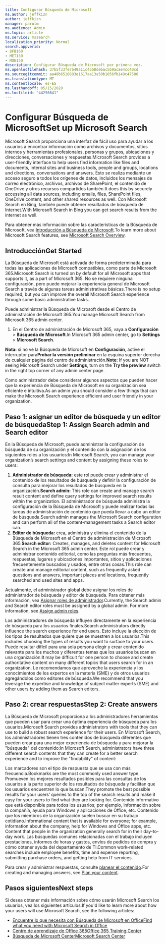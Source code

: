 ```yaml
---
title: Configurar Búsqueda de Microsoft
ms.author: jeffkizn
author: jeffkizn
manager: parulm
ms.audience: Admin
ms.topic: article
ms.service: mssearch
localization_priority: Normal
search.appverid:
- BFB160
- MET150
- MOE150
description: Configurar Búsqueda de Microsoft por primera vez.
ms.openlocfilehash: 37b5f33fe7b49a11c4558debac5b9acae4cc40cd
ms.sourcegitcommit: aa48b6510883e1617aa13a50b1056fb149c47586
ms.translationtype: MT
ms.contentlocale: es-ES
ms.lasthandoff: 05/15/2020
ms.locfileid: "44256641"
---
```

# <a name="set-up-microsoft-search"></a><span data-ttu-id="c7d4d-103">Configurar Búsqueda de Microsoft</span><span class="sxs-lookup"><span data-stu-id="c7d4d-103">Set up Microsoft Search</span></span>

<span data-ttu-id="c7d4d-104">Microsoft Search proporciona una interfaz de fácil uso para ayudar a los usuarios a encontrar información como archivos y documentos, sitios internos y herramientas profesionales, personas y grupos, ubicaciones y direcciones, conversaciones y respuestas.</span><span class="sxs-lookup"><span data-stu-id="c7d4d-104">Microsoft Search provides a user-friendly interface to help users find information like files and documents, internal sites and business tools, people and groups, locations and directions, conversations and answers.</span></span> <span data-ttu-id="c7d4d-105">Esto se realiza mediante un acceso seguro a todos los orígenes de datos, incluidos los mensajes de correo electrónico, archivos, archivos de SharePoint, el contenido de OneDrive y otros recursos compartidos también.</span><span class="sxs-lookup"><span data-stu-id="c7d4d-105">It does this by securely accessing all data sources, including emails, files, SharePoint files, OneDrive content, and other shared resources as well.</span></span> <span data-ttu-id="c7d4d-106">Con Microsoft Search en Bing, también puede obtener resultados de búsqueda de Internet.</span><span class="sxs-lookup"><span data-stu-id="c7d4d-106">With Microsoft Search in Bing you can get search results from the internet as well.</span></span>

<span data-ttu-id="c7d4d-107">Para obtener más información sobre las características de la Búsqueda de Microsoft, vea [Introducción a Búsqueda de Microsoft](overview-microsoft-search.md).</span><span class="sxs-lookup"><span data-stu-id="c7d4d-107">To learn more about Microsoft Search features, see [Microsoft Search Overview](overview-microsoft-search.md).</span></span>

## <a name="get-started"></a><span data-ttu-id="c7d4d-108">Introducción</span><span class="sxs-lookup"><span data-stu-id="c7d4d-108">Get Started</span></span>

<span data-ttu-id="c7d4d-109">La Búsqueda de Microsoft está activada de forma predeterminada para todas las aplicaciones de Microsoft compatibles, como parte de Microsoft 365.</span><span class="sxs-lookup"><span data-stu-id="c7d4d-109">Microsoft Search is turned on by default for all Microsoft apps that supports it, as a part of Microsoft 365.</span></span> <span data-ttu-id="c7d4d-110">No se requiere ninguna configuración, pero puede mejorar la experiencia general de Microsoft Search a través de algunas tareas administrativas básicas.</span><span class="sxs-lookup"><span data-stu-id="c7d4d-110">There is no setup required, but you can improve the overall Microsoft Search experience through some basic administrative tasks.</span></span>

<span data-ttu-id="c7d4d-111">Puede administrar la Búsqueda de Microsoft desde el Centro de administración de Microsoft 365.</span><span class="sxs-lookup"><span data-stu-id="c7d4d-111">You manage Microsoft Search from Microsoft 365 admin center.</span></span>

1. <span data-ttu-id="c7d4d-112">En el Centro de administración de Microsoft 365, vaya a **Configuración** > **Búsqueda de Microsoft**.</span><span class="sxs-lookup"><span data-stu-id="c7d4d-112">In Microsoft 365 admin center, go to **Settings** > **Microsoft Search**.</span></span>

<span data-ttu-id="c7d4d-113">**Nota:** si no ve la Búsqueda de Microsoft en **Configuración**, active el interruptor para**Probar la versión preliminar** en la esquina superior derecha de cualquier página del centro de administración.</span><span class="sxs-lookup"><span data-stu-id="c7d4d-113">**Note:** If you are NOT seeing Microsoft Search under **Settings**, turn on the **Try the preview** switch in the right top corner of any admin center page.</span></span>

<span data-ttu-id="c7d4d-114">Como administrador debe considerar algunos aspectos que pueden hacer que la experiencia de Búsqueda de Microsoft en su organización sea eficiente e intuitiva.</span><span class="sxs-lookup"><span data-stu-id="c7d4d-114">As an admin you should consider a few things that can make the Microsoft Search experience efficient and user friendly in your organization.</span></span>

## <a name="step-1-assign-search-admin-and-search-editor"></a><span data-ttu-id="c7d4d-115">Paso 1: asignar un editor de búsqueda y un editor de búsqueda</span><span class="sxs-lookup"><span data-stu-id="c7d4d-115">Step 1: Assign Search admin and Search editor</span></span>

<span data-ttu-id="c7d4d-116">En la Búsqueda de Microsoft, puede administrar la configuración de búsqueda de su organización y el contenido con la asignación de los siguientes roles a los usuarios:</span><span class="sxs-lookup"><span data-stu-id="c7d4d-116">In Microsoft Search, you can manage your organization’s search settings and content by assigning these roles to users:</span></span>

1. <span data-ttu-id="c7d4d-117">**Administrador de búsqueda:** este rol puede crear y administrar el contenido de los resultados de búsqueda y definir la configuración de consulta para mejorar los resultados de búsqueda en la organización.</span><span class="sxs-lookup"><span data-stu-id="c7d4d-117">**Search admin:** This role can create and manage search result content and define query settings for improved search results within the organization.</span></span> <span data-ttu-id="c7d4d-118">El administrador de búsqueda administra la configuración de la Búsqueda de Microsoft y puede realizar todas las tareas de administración de contenido que pueda llevar a cabo un editor de búsqueda.</span><span class="sxs-lookup"><span data-stu-id="c7d4d-118">Search admin manages the Microsoft Search configuration and can perform all of the content-management tasks a Search editor can.</span></span>
2. <span data-ttu-id="c7d4d-119">**Editor de búsqueda:** crea, administra y elimina el contenido de la Búsqueda de Microsoft en el Centro de administración de Microsoft 365.</span><span class="sxs-lookup"><span data-stu-id="c7d4d-119">**Search editor:** Creates, manages, and deletes content for Microsoft Search in the Microsoft 365 admin center.</span></span> <span data-ttu-id="c7d4d-120">Este rol puede crear y administrar contenido editorial, como las preguntas más frecuentes, respuestas, lugares y ubicaciones importantes, sitios y aplicaciones frecuentemente buscados y usados, entre otras cosas.</span><span class="sxs-lookup"><span data-stu-id="c7d4d-120">This role can create and manage editorial content, such as frequently asked questions and answers, important places and locations, frequently searched and used sites and apps.</span></span>

<span data-ttu-id="c7d4d-121">Actualmente, el administrador global debe asignar los roles de administrador de búsqueda y editor de búsqueda. Para obtener más información, vea [Asignar roles de administrador](https://docs.microsoft.com/office365/admin/add-users/assign-admin-roles?view=o365-worldwide).</span><span class="sxs-lookup"><span data-stu-id="c7d4d-121">Currently, the Search admin and Search editor roles must be assigned by a global admin. For more information, see [Assign admin roles](https://docs.microsoft.com/office365/admin/add-users/assign-admin-roles?view=o365-worldwide).</span></span>

<span data-ttu-id="c7d4d-122">Los administradores de búsqueda influyen directamente en la experiencia de búsqueda para los usuarios finales.</span><span class="sxs-lookup"><span data-stu-id="c7d4d-122">Search administrators directly influence the search experience for end users.</span></span> <span data-ttu-id="c7d4d-123">Esto incluye la elección de los tipos de resultados que quiere que se muestren a los usuarios.</span><span class="sxs-lookup"><span data-stu-id="c7d4d-123">This includes choosing the types of results you want to surface to your users.</span></span> <span data-ttu-id="c7d4d-124">Puede resultar difícil para una sola persona elegir y crear contenido relevante para los muchos y diferentes temas que los usuarios buscan en una organización.</span><span class="sxs-lookup"><span data-stu-id="c7d4d-124">It may be difficult for one person to choose and create authoritative content on many different topics that users search for in an organization.</span></span> <span data-ttu-id="c7d4d-125">Le recomendamos que aproveche la experiencia y los conocimientos de los expertos en la materia (SME) y de otros usuarios agregándolos como editores de búsqueda.</span><span class="sxs-lookup"><span data-stu-id="c7d4d-125">We recommend that you leverage the expertise and knowledge of subject matter experts (SME) and other users by adding them as Search editors.</span></span>

## <a name="step-2-create-answers"></a><span data-ttu-id="c7d4d-126">Paso 2: crear respuestas</span><span class="sxs-lookup"><span data-stu-id="c7d4d-126">Step 2: Create answers</span></span>

<span data-ttu-id="c7d4d-127">La Búsqueda de Microsoft proporciona a los administradores herramientas que pueden usar para crear una óptima experiencia de búsqueda para los usuarios.</span><span class="sxs-lookup"><span data-stu-id="c7d4d-127">Microsoft Search provides administrators with tools that they can use to build a robust search experience for their users.</span></span> <span data-ttu-id="c7d4d-128">En Microsoft Search, los administradores tienen tres contenidos de búsqueda diferentes que pueden crear para una mejor experiencia de búsqueda y para mejorar la "búsqueda" del contenido:</span><span class="sxs-lookup"><span data-stu-id="c7d4d-128">In Microsoft Search, administrators have three different search contents that they can create for a better search experience and to improve the "findability" of content:</span></span>

<span data-ttu-id="c7d4d-129">Los marcadores son el tipo de respuesta que se usa con más frecuencia.</span><span class="sxs-lookup"><span data-stu-id="c7d4d-129">Bookmarks are the most commonly used answer type.</span></span> <span data-ttu-id="c7d4d-130">Promueven los mejores resultados posibles para las consultas de los usuarios a la parte superior de los resultados de búsqueda y facilitan que los usuarios encuentren lo que buscan.</span><span class="sxs-lookup"><span data-stu-id="c7d4d-130">They promote the best possible results for your users’ queries to the top of the search results and make it easy for your users to find what they are looking for.</span></span>
<span data-ttu-id="c7d4d-131">Contenido informativo que está disponible para todos los usuarios; por ejemplo, información sobre la compañía, ayuda para Windows y aplicaciones de Office, etc. Contenido que los miembros de la organización suelen buscar en su trabajo cotidiano.</span><span class="sxs-lookup"><span data-stu-id="c7d4d-131">Informational content that is available for everyone; for example, information about the company, help for Windows and Office apps, etc. Content that people in the organization generally search for in their day-to-day work.</span></span> <span data-ttu-id="c7d4d-132">Las búsquedas comunes relacionadas con el trabajo incluyen prestaciones, informes de horas y gastos, envíos de pedidos de compra y cómo obtener ayuda del departamento de TI.</span><span class="sxs-lookup"><span data-stu-id="c7d4d-132">Common work-related searches include employee benefits, time and expense reporting, submitting purchase orders, and getting help from IT services.</span></span>

<span data-ttu-id="c7d4d-133">Para crear y administrar respuestas, consulte [planear el contenido](plan-your-content.md).</span><span class="sxs-lookup"><span data-stu-id="c7d4d-133">For creating and managing answers, see [Plan your content](plan-your-content.md).</span></span>

## <a name="next-steps"></a><span data-ttu-id="c7d4d-134">Pasos siguientes</span><span class="sxs-lookup"><span data-stu-id="c7d4d-134">Next steps</span></span>

<span data-ttu-id="c7d4d-135">Si desea obtener más información sobre cómo usarán Microsoft Search los usuarios, vea los siguientes artículos:</span><span class="sxs-lookup"><span data-stu-id="c7d4d-135">If you'd like to learn more about how your users will use Microsoft Search, see the following articles:</span></span>

- [<span data-ttu-id="c7d4d-136">Encuentre lo que necesita con Búsqueda de Microsoft en Office</span><span class="sxs-lookup"><span data-stu-id="c7d4d-136">Find what you need with Microsoft Search in Office</span></span>](https://support.office.com/article/find-what-you-need-with-microsoft-search-in-office-2457d4d8-48a8-4ad4-ab89-5a0657aa8446)
- [<span data-ttu-id="c7d4d-137">Centro de aprendizaje de Office 365</span><span class="sxs-lookup"><span data-stu-id="c7d4d-137">Office 365 Training Center</span></span>](https://support.office.com/office-training-center)
- [<span data-ttu-id="c7d4d-138">Búsqueda de Microsoft Center</span><span class="sxs-lookup"><span data-stu-id="c7d4d-138">Microsoft Search Center</span></span>](https://support.office.com/article/-working-title-microsoft-search-center-b8bf5a2c-7515-40a9-9a6a-b8ed382c86bc)
